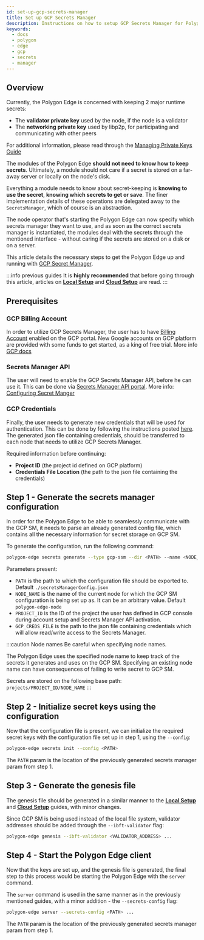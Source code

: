 ```yaml
---
id: set-up-gcp-secrets-manager
title: Set up GCP Secrets Manager
description: Instructions on how to setup GCP Secrets Manager for Polygon Edge.
keywords:
  - docs
  - polygon
  - edge
  - gcp
  - secrets
  - manager
---
```


## Overview

Currently, the Polygon Edge is concerned with keeping 2 major runtime secrets:
* The **validator private key** used by the node, if the node is a validator
* The **networking private key** used by libp2p, for participating and communicating with other peers

For additional information, please read through the [Managing Private Keys Guide](/docs/edge/configuration/manage-private-keys)

The modules of the Polygon Edge **should not need to know how to keep secrets**. Ultimately, a module should not care if
a secret is stored on a far-away server or locally on the node's disk.

Everything a module needs to know about secret-keeping is **knowing to use the secret**, **knowing which secrets to get
or save**. The finer implementation details of these operations are delegated away to the `SecretsManager`, which of course is an abstraction.

The node operator that's starting the Polygon Edge can now specify which secrets manager they want to use, and as soon
as the correct secrets manager is instantiated, the modules deal with the secrets through the mentioned interface -
without caring if the secrets are stored on a disk or on a server.

This article details the necessary steps to get the Polygon Edge up and running with [GCP Secret Manager](https://cloud.google.com/secret-manager).

:::info previous guides
It is **highly recommended** that before going through this article, articles on [**Local Setup**](/docs/edge/get-started/set-up-ibft-locally)
and [**Cloud Setup**](/docs/edge/get-started/set-up-ibft-on-the-cloud) are read.
:::


## Prerequisites
### GCP Billing Account
In order to utilize GCP Secrets Manager, the user has to have [Billing Account](https://console.cloud.google.com/) enabled on the GCP portal.
New Google accounts on GCP platform are provided with some funds to get started, as a king of free trial.
More info [GCP docs](https://cloud.google.com/free)

### Secrets Manager API
The user will need to enable the GCP Secrets Manager API, before he can use it.
This can be done via [Secrets Manager API portal](https://console.cloud.google.com/apis/library/secretmanager.googleapis.com).
More info: [Configuring Secret Manger](https://cloud.google.com/secret-manager/docs/configuring-secret-manager)

### GCP Credentials
Finally, the user needs to generate new credentials that will be used for authentication.
This can be done by following the instructions posted [here](https://cloud.google.com/secret-manager/docs/reference/libraries).   
The generated json file containing credentials, should be transferred to each node that needs to utilize GCP Secrets Manager.

Required information before continuing:
* **Project ID** (the project id defined on GCP platform)
* **Credentials File Location** (the path to the json file containing the credentials)

## Step 1 - Generate the secrets manager configuration

In order for the Polygon Edge to be able to seamlessly communicate with the GCP SM, it needs to parse an already
generated config file, which contains all the necessary information for secret storage on GCP SM.

To generate the configuration, run the following command:

```bash
polygon-edge secrets generate --type gcp-ssm --dir <PATH> --name <NODE_NAME> --extra project-id=<PROJECT_ID>,gcp-ssm-cred=<GCP_CREDS_FILE>
```

Parameters present:
* `PATH` is the path to which the configuration file should be exported to. Default `./secretsManagerConfig.json`
* `NODE_NAME` is the name of the current node for which the GCP SM configuration is being set up as. It can be an arbitrary value. Default `polygon-edge-node`
* `PROJECT_ID` is the ID of the project the user has defined in GCP console during account setup and Secrets Manager API activation.
* `GCP_CREDS_FILE` is the path to the json file containing credentials which will allow read/write access to the Secrets Manager.

:::caution Node names
Be careful when specifying node names.

The Polygon Edge uses the specified node name to keep track of the secrets it generates and uses on the GCP SM.
Specifying an existing node name can have consequences of failing to write secret to GCP SM.

Secrets are stored on the following base path: `projects/PROJECT_ID/NODE_NAME`
:::

## Step 2 - Initialize secret keys using the configuration

Now that the configuration file is present, we can initialize the required secret keys with the configuration
file set up in step 1, using the `--config`:

```bash
polygon-edge secrets init --config <PATH>
```

The `PATH` param is the location of the previously generated secrets manager param from step 1.

## Step 3 - Generate the genesis file

The genesis file should be generated in a similar manner to the [**Local Setup**](/docs/edge/get-started/set-up-ibft-locally)
and [**Cloud Setup**](/docs/edge/get-started/set-up-ibft-on-the-cloud) guides, with minor changes.

Since GCP SM is being used instead of the local file system, validator addresses should be added through the `--ibft-validator` flag:
```bash
polygon-edge genesis --ibft-validator <VALIDATOR_ADDRESS> ...
```

## Step 4 - Start the Polygon Edge client

Now that the keys are set up, and the genesis file is generated, the final step to this process would be starting the
Polygon Edge with the `server` command.

The `server` command is used in the same manner as in the previously mentioned guides, with a minor addition - the `--secrets-config` flag:
```bash
polygon-edge server --secrets-config <PATH> ...
```

The `PATH` param is the location of the previously generated secrets manager param from step 1.